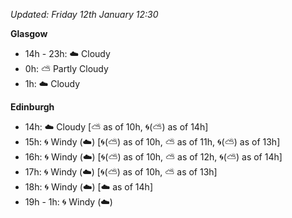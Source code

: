 *Updated: Friday 12th January 12:30*

**Glasgow**

* 14h - 23h: :cloud: Cloudy
* 0h: :partly_sunny: Partly Cloudy
* 1h: :cloud: Cloudy

**Edinburgh**

* 14h: :cloud: Cloudy [:partly_sunny: as of 10h, :cyclone:(:partly_sunny:) as of 14h]
* 15h: :cyclone: Windy (:cloud:) [:cyclone:(:partly_sunny:) as of 10h, :partly_sunny: as of 11h, :cyclone:(:partly_sunny:) as of 13h]
* 16h: :cyclone: Windy (:cloud:) [:cyclone:(:partly_sunny:) as of 10h, :partly_sunny: as of 12h, :cyclone:(:partly_sunny:) as of 14h]
* 17h: :cyclone: Windy (:cloud:) [:cyclone:(:partly_sunny:) as of 10h, :partly_sunny: as of 13h]
* 18h: :cyclone: Windy (:cloud:) [:cloud: as of 14h]
* 19h - 1h: :cyclone: Windy (:cloud:)
